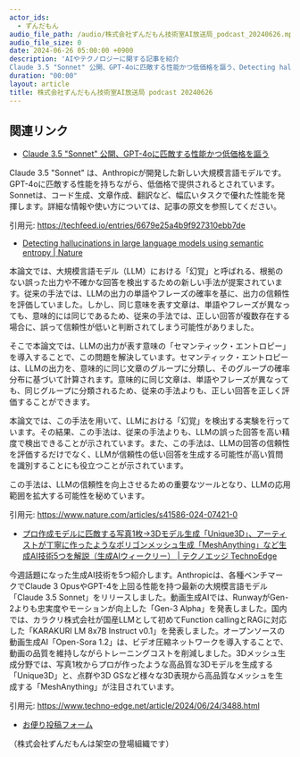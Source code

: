 ```yaml
---
actor_ids:
  - ずんだもん
audio_file_path: /audio/株式会社ずんだもん技術室AI放送局_podcast_20240626.mp3
audio_file_size: 0
date: 2024-06-26 05:00:00 +0900
description: 'AIやテクノロジーに関する記事を紹介  
Claude 3.5 "Sonnet" 公開、GPT-4oに匹敵する性能かつ低価格を謳う、Detecting hallucinations in large language models using semantic entropy | Nature、プロ作成モデルに匹敵する写真1枚→3Dモデル生成「Unique3D」、アーティストが丁寧に作ったようなポリゴンメッシュ生成「MeshAnything」など生成AI技術5つを解説（生成AIウィークリー） | テクノエッジ TechnoEdge、'
duration: "00:00"
layout: article
title: 株式会社ずんだもん技術室AI放送局 podcast 20240626
---
```


## 関連リンク


- [Claude 3.5 "Sonnet" 公開、GPT-4oに匹敵する性能かつ低価格を謳う](https://techfeed.io/entries/6679e25a4b9f927310ebb7de)  


Claude 3.5 "Sonnet" は、Anthropicが開発した新しい大規模言語モデルです。GPT-4oに匹敵する性能を持ちながら、低価格で提供されるとされています。Sonnetは、コード生成、文章作成、翻訳など、幅広いタスクで優れた性能を発揮します。詳細な情報や使い方については、記事の原文を参照してください。 


引用元: https://techfeed.io/entries/6679e25a4b9f927310ebb7de


- [Detecting hallucinations in large language models using semantic entropy | Nature](https://www.nature.com/articles/s41586-024-07421-0)  


本論文では、大規模言語モデル（LLM）における「幻覚」と呼ばれる、根拠のない誤った出力や不確かな回答を検出するための新しい手法が提案されています。従来の手法では、LLMの出力の単語やフレーズの確率を基に、出力の信頼性を評価していました。しかし、同じ意味を表す文章は、単語やフレーズが異なっても、意味的には同じであるため、従来の手法では、正しい回答が複数存在する場合に、誤って信頼性が低いと判断されてしまう可能性がありました。

そこで本論文では、LLMの出力が表す意味の「セマンティック・エントロピー」を導入することで、この問題を解決しています。セマンティック・エントロピーは、LLMの出力を、意味的に同じ文章のグループに分類し、そのグループの確率分布に基づいて計算されます。意味的に同じ文章は、単語やフレーズが異なっても、同じグループに分類されるため、従来の手法よりも、正しい回答を正しく評価することができます。

本論文では、この手法を用いて、LLMにおける「幻覚」を検出する実験を行っています。その結果、この手法は、従来の手法よりも、LLMの誤った回答を高い精度で検出できることが示されています。また、この手法は、LLMの回答の信頼性を評価するだけでなく、LLMが信頼性の低い回答を生成する可能性が高い質問を識別することにも役立つことが示されています。

この手法は、LLMの信頼性を向上させるための重要なツールとなり、LLMの応用範囲を拡大する可能性を秘めています。


引用元: https://www.nature.com/articles/s41586-024-07421-0


- [プロ作成モデルに匹敵する写真1枚→3Dモデル生成「Unique3D」、アーティストが丁寧に作ったようなポリゴンメッシュ生成「MeshAnything」など生成AI技術5つを解説（生成AIウィークリー） | テクノエッジ TechnoEdge](https://www.techno-edge.net/article/2024/06/24/3488.html)  


今週話題になった生成AI技術を5つ紹介します。Anthropicは、各種ベンチマークでClaude 3 OpusやGPT-4を上回る性能を持つ最新の大規模言語モデル「Claude 3.5 Sonnet」をリリースしました。動画生成AIでは、RunwayがGen-2よりも忠実度やモーションが向上した「Gen-3 Alpha」を発表しました。国内では、カラクリ株式会社が国産LLMとして初めてFunction callingとRAGに対応した「KARAKURI LM 8x7B Instruct v0.1」を発表しました。オープンソースの動画生成AI「Open-Sora 1.2」は、ビデオ圧縮ネットワークを導入することで、動画の品質を維持しながらトレーニングコストを削減しました。3Dメッシュ生成分野では、写真1枚からプロが作ったような高品質な3Dモデルを生成する「Unique3D」と、点群や3D GSなど様々な3D表現から高品質なメッシュを生成する「MeshAnything」が注目されています。 


引用元: https://www.techno-edge.net/article/2024/06/24/3488.html



- [お便り投稿フォーム](https://forms.gle/ffg4JTfqdiqK62qf9)

（株式会社ずんだもんは架空の登場組織です）
